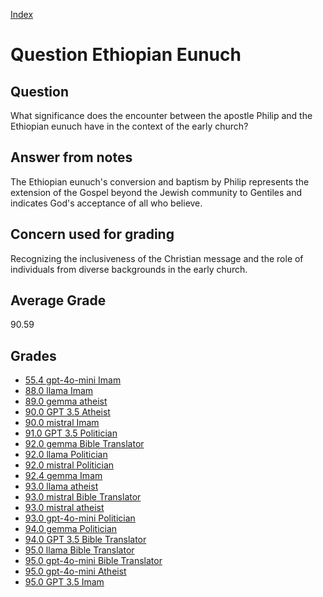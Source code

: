 
[Index](../../index.md)
# Question Ethiopian Eunuch
## Question
What significance does the encounter between the apostle Philip and the Ethiopian eunuch have in the context of the early church?

## Answer from notes
The Ethiopian eunuch's conversion and baptism by Philip represents the extension of the Gospel beyond the Jewish community to Gentiles and indicates God's acceptance of all who believe.

## Concern used for grading
Recognizing the inclusiveness of the Christian message and the role of individuals from diverse backgrounds in the early church.

## Average Grade
90.59

## Grades
 * [55.4 gpt-4o-mini Imam](../answers/gpt-4o-mini_Imam/Ethiopian_Eunuch.md)
 * [88.0 llama Imam](../answers/llama_Imam/Ethiopian_Eunuch.md)
 * [89.0 gemma atheist](../answers/gemma_atheist/Ethiopian_Eunuch.md)
 * [90.0 GPT 3.5 Atheist](../answers/GPT_3.5_Atheist/Ethiopian_Eunuch.md)
 * [90.0 mistral Imam](../answers/mistral_Imam/Ethiopian_Eunuch.md)
 * [91.0 GPT 3.5 Politician](../answers/GPT_3.5_Politician/Ethiopian_Eunuch.md)
 * [92.0 gemma Bible Translator](../answers/gemma_Bible_Translator/Ethiopian_Eunuch.md)
 * [92.0 llama Politician](../answers/llama_Politician/Ethiopian_Eunuch.md)
 * [92.0 mistral Politician](../answers/mistral_Politician/Ethiopian_Eunuch.md)
 * [92.4 gemma Imam](../answers/gemma_Imam/Ethiopian_Eunuch.md)
 * [93.0 llama atheist](../answers/llama_atheist/Ethiopian_Eunuch.md)
 * [93.0 mistral Bible Translator](../answers/mistral_Bible_Translator/Ethiopian_Eunuch.md)
 * [93.0 mistral atheist](../answers/mistral_atheist/Ethiopian_Eunuch.md)
 * [93.0 gpt-4o-mini Politician](../answers/gpt-4o-mini_Politician/Ethiopian_Eunuch.md)
 * [94.0 gemma Politician](../answers/gemma_Politician/Ethiopian_Eunuch.md)
 * [94.0 GPT 3.5 Bible Translator](../answers/GPT_3.5_Bible_Translator/Ethiopian_Eunuch.md)
 * [95.0 llama Bible Translator](../answers/llama_Bible_Translator/Ethiopian_Eunuch.md)
 * [95.0 gpt-4o-mini Bible Translator](../answers/gpt-4o-mini_Bible_Translator/Ethiopian_Eunuch.md)
 * [95.0 gpt-4o-mini Atheist](../answers/gpt-4o-mini_Atheist/Ethiopian_Eunuch.md)
 * [95.0 GPT 3.5 Imam](../answers/GPT_3.5_Imam/Ethiopian_Eunuch.md)
